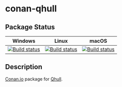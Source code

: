 # conan-qhull

## Package Status

| Windows | Linux | macOS |
|:-------:|:-----:|:-----:|
|[![Build status](https://ci.appveyor.com/api/projects/status/8wlu4ohg7nn2vcsn/branch/testing%2F7.3.2?svg=true)](https://ci.appveyor.com/project/SpaceIm/conan-qhull)|[![Build status](https://github.com/SpaceIm/conan-qhull/workflows/.github/workflows/linux.yml/badge.svg?branch=testing%2F7.3.2)](https://github.com/SpaceIm/conan-qhull/actions/workflows/linux.yml?query=branch%3Atesting%2F7.3.2)|[![Build status](https://github.com/SpaceIm/conan-qhull/workflows/.github/workflows/macos.yml/badge.svg?branch=testing%2F7.3.2)](https://github.com/SpaceIm/conan-qhull/actions/workflows/macos.yml?query=branch%3Atesting%2F7.3.2)|

## Description

[Conan.io](https://conan.io) package for [Qhull](https://github.com/qhull/qhull).
